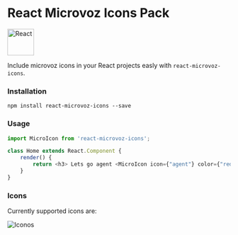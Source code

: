 React Microvoz Icons Pack
=========================

<img src="https://png.icons8.com/ios/50/000000/react-native-filled.png" width="60" alt="React">

Include microvoz icons in your React projects easly with ```react-microvoz-icons```.

### Installation
    npm install react-microvoz-icons --save

### Usage


```javascript
import MicroIcon from 'react-microvoz-icons';

class Home extends React.Component {
    render() {
        return <h3> Lets go agent <MicroIcon icon={"agent"} color={"red"} size={"32px"}/>.</h3>
    }
}
````

### Icons

Currently supported icons are:

![Iconos](./names.png)
